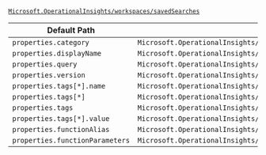 [`Microsoft.OperationalInsights/workspaces/savedSearches`](https://docs.microsoft.com/en-us/azure/templates/microsoft.operationalinsights/workspaces/savedsearches)

| Default Path | Alias |
|---|---|
| `properties.category` | `Microsoft.OperationalInsights/workspaces/savedSearches/category` |
| `properties.displayName` | `Microsoft.OperationalInsights/workspaces/savedSearches/displayName` |
| `properties.query` | `Microsoft.OperationalInsights/workspaces/savedSearches/query` |
| `properties.version` | `Microsoft.OperationalInsights/workspaces/savedSearches/version` |
| `properties.tags[*].name` | `Microsoft.OperationalInsights/workspaces/savedSearches/tags[*].name` |
| `properties.tags[*]` | `Microsoft.OperationalInsights/workspaces/savedSearches/tags[*]` |
| `properties.tags` | `Microsoft.OperationalInsights/workspaces/savedSearches/tags` |
| `properties.tags[*].value` | `Microsoft.OperationalInsights/workspaces/savedSearches/tags[*].value` |
| `properties.functionAlias` | `Microsoft.OperationalInsights/workspaces/savedSearches/functionAlias` |
| `properties.functionParameters` | `Microsoft.OperationalInsights/workspaces/savedSearches/functionParameters` |

